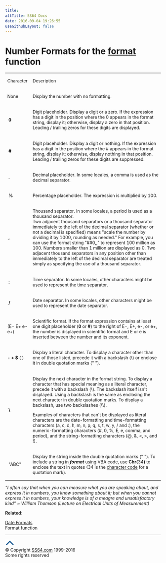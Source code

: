 ```yaml
---
title:
altTitle: SS64 Docs
date: 2016-09-04 19:26:55
useGithubLayout: false
---
```

<!-- #BeginLibraryItem "/Library/head_access.lbi" --><!-- #EndLibraryItem --><h1>Number Formats for the <a href="format.html">format</a> function</h1>
<table>
<tbody><tr><td><p>Character</p></td><td><p>Description</p></td></tr>
<tr><td><p>None</p></td><td><p>Display the number with no formatting.</p></td></tr>
<tr><td><p>&nbsp;<strong>0</strong></p></td><td><p>Digit placeholder. Display a digit or a zero. If the expression has a digit in the position where the 0 appears in the format string, display it; otherwise, display a zero in that position.<br>
Leading / trailing zeros for these digits are displayed.</p>
</td></tr>
<tr><td><p>&nbsp;<strong>#</strong></p></td><td><p>Digit placeholder. Display a digit or nothing. If the expression has a digit in the position where the # appears in the format string, display it; otherwise, display nothing in that position. <br>
Leading / trailing zeros for these digits are suppressed.</p></td></tr>
<tr><td><p>&nbsp;<strong>.</strong></p></td><td><p>Decimal placeholder. In some locales, a comma is used as the decimal separator. </p></td></tr>
<tr><td><p>&nbsp;<strong>%</strong></p></td><td><p>Percentage placeholder. The expression is multiplied by 100.</p></td></tr>
<tr><td><p>&nbsp;<strong>,</strong></p></td><td><p>Thousand separator. In some locales, a period is used as a thousand separator. <br> 
Two adjacent thousand separators or a thousand separator immediately to the left of the decimal separator (whether or not a decimal is specified) means "scale the number by dividing it by 1000, rounding as needed." For example, you can use the format string "##0,," to represent 100 million as 100. Numbers smaller than 1 million are displayed as 0. Two adjacent thousand separators in any position other than immediately to the left of the decimal separator are treated simply as specifying the use of a thousand separator.</p></td></tr>
<tr><td><p>&nbsp;<strong>:</strong></p></td><td><p>Time separator. In some locales, other characters might be used to represent the time separator. </p></td></tr>
<tr><td><p>&nbsp;<strong>/</strong></p></td><td><p>Date separator. In some locales, other characters might be used to represent the date separator. </p></td></tr>
<tr><td><p>(E- E+ e- e+)</p></td><td><p>Scientific format. If the format expression contains at least one digit placeholder (<strong>0</strong> or <strong>#</strong>) to the right of E-, E+, e-, or e+, the number is displayed in scientific format and E or e is inserted between the number and its exponent. </p></td></tr><tr><td><p><strong>- + $</strong> ( )</p></td><td><p>Display a literal character. To display a character other than one of those listed, precede it with a backslash (\) or enclose it in double quotation marks (" ").</p></td></tr><tr><td><p>&nbsp;<strong>\</strong></p></td><td><p>Display the next character in the format string. To display a character that has special meaning as a literal character, precede it with a backslash (\). The backslash itself isn't displayed. Using a backslash is the same as enclosing the next character in double quotation marks. To display a backslash, use two backslashes (\\). </p><p>Examples of characters that can't be displayed as literal characters are the date-formatting and time-formatting characters (a, c, d, h, m, n, p, q, s, t, w, y, / and :), the numeric-formatting characters (#, 0, %, E, e, comma, and period), and the string-formatting characters (@, &amp;, &lt;, &gt;, and !).</p></td></tr>
<tr><td><p>&nbsp;"ABC"</p></td><td><p>Display the string inside the double quotation marks (" "). To include a string in <strong><em>format</em></strong> using VBA code, use <strong>Chr(</strong>34<strong>)</strong> to enclose the text in quotes (34 is the <a href="../unicode.html">character code</a> for a quotation mark).</p></td></tr>
</tbody></table>
<p class="quote"><i>“I often say that when you can measure what you are speaking about, and express it in numbers, you know something about it; but when you cannot express it in numbers, your knowledge is of a meagre and unsatisfactory kind” ~ William Thomson (Lecture on Electrical Units of Measurement)</i></p>
<p><b>Related:</b></p>
<p><a href="acdateformats.html">Date Formats</a> <br>
<a href="format.html">Format function</a></p><!-- #BeginLibraryItem "/Library/foot_access.lbi" --><p>
<!-- access -->

<hr>
<div id="bl" class="footer"><a href="acnumberformats.html#"><img src="../images/top.png" width="30" height="22" alt="Back to the Top"></a></div>
<div id="br" class="footer, tagline">© Copyright <a href="http://ss64.com/">SS64.com</a> 1999-2016<br>
Some rights reserved</div><!-- #EndLibraryItem -->

